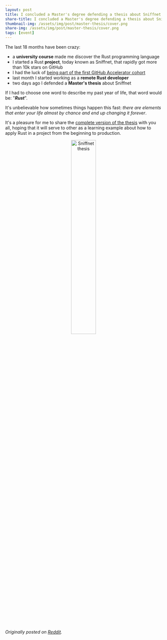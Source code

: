 ```yaml
---
layout: post
title: I concluded a Master's degree defending a thesis about Sniffnet
share-title: I concluded a Master's degree defending a thesis about Sniffnet
thumbnail-img: /assets/img/post/master-thesis/cover.png
share-img: /assets/img/post/master-thesis/cover.png
tags: [event]
---
```


The last 18 months have been crazy:
- a **university course** made me discover the Rust programming language
- I started a Rust **project**, today known as Sniffnet, that rapidly got more than 10k stars on GitHub
- I had the luck of <a href="{{ 'news/github-accelerator' | relative_url }}">being part of the first GitHub Accelerator cohort</a>
- last month I started working as a **remote Rust developer**
- two days ago I defended a **Master's thesis** about Sniffnet

If I had to choose one word to describe my past year of life, that word would be: "**_Rust_**".

It's unbelievable how sometimes things happen this fast: _there are elements that enter your life almost by chance and end up changing it forever_.

It's a pleasure for me to share the <a target="_blank" href="https://github.com/GyulyVGC/sniffnet/blob/main/resources/thesis.pdf">complete version of the thesis</a> with you all, hoping that it will serve to other as a learning example about how to apply Rust in a project from the beginning to production.

<div align="center">
    <a target="_blank" href="https://github.com/GyulyVGC/sniffnet/blob/main/resources/thesis.pdf">
        <img width="40%" title="Sniffnet thesis" src="{{ 'assets/img/post/master-thesis/cover.png' | relative_url }}" alt="Sniffnet thesis"/>
    </a>
</div>

_Originally posted on <a target="_blank" href="https://www.reddit.com/r/rust/comments/17h7z92/i_concluded_a_masters_degree_defending_a_thesis/">Reddit</a>._
